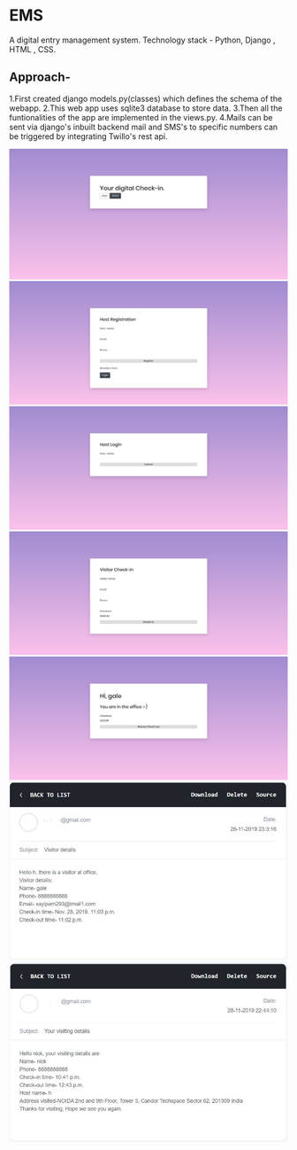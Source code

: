 # EMS
A digital entry management system.
Technology stack - Python, Django , HTML , CSS.

## Approach-
1.First created django models.py(classes) which defines the schema of the webapp.
2.This web app uses sqlite3 database to store data.
3.Then all the funtionalities of the app are implemented in the views.py.
4.Mails can be sent via django's inbuilt backend mail and SMS's to specific numbers can be triggered by integrating Twillo's rest api.

![Homepage](readme/image.png)
![Homepage](readme/1.png)
![Homepage](readme/2.png)
![Homepage](readme/3.png)
![Homepage](readme/4.png)
![Homepage](readme/visitor.JPG)
![Homepage](readme/visiting.JPG)
